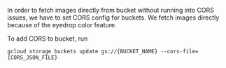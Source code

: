 In order to fetch images directly from bucket without running into CORS issues, we have to set CORS config for buckets. We fetch images directly because of the eyedrop color feature.

To add CORS to bucket,  run 
```
gcloud storage buckets update gs://{BUCKET_NAME} --cors-file={CORS_JSON_FILE}
```